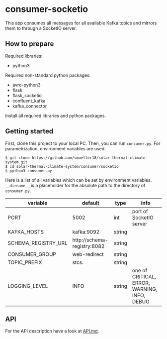 # consumer-socketio
This app consumes all messages for all available Kafka topics and mirrors them to through a SocketIO server.

## How to prepare
Required libraries:

- python3

Required non-standard python packages:
- avro-python3
- flask
- flask_socketio
- confluent_kafka
- kafka_connector

Install all required libraries and python packages.

## Getting started
First, clone this project to your local PC. Then, you can run `consumer.py`. For parametrization, environment variables are used.
```
$ git clone https://github.com/smueller18/solar-thermal-climate-system.git
$ cd solar-thermal-climate-system/consumer/socketio
$ python3 consumer.py
```
Here is a list of all variables which can be set by environment variables. `__dirname__` is a placeholder for the absolute path to the directory of `consumer.py`.

| variable | default | type | info |
| --- | --- | --- | --- |
| PORT | 5002 | int | port of SocketIO server |
| KAFKA_HOSTS | kafka:9092 | string |   |
| SCHEMA_REGISTRY_URL | http://schema-registry:8082 | string |   |
| CONSUMER_GROUP | web-redirect | string |   |
| TOPIC_PREFIX | stcs. | string |  |
| LOGGING_LEVEL | INFO | string | one of CRITICAL, ERROR, WARNING, INFO, DEBUG |

## API
For the API description have a look at [API.md](API.md).
